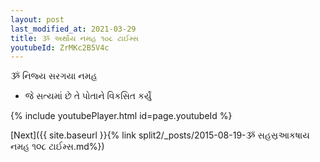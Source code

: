 ```yaml
---
layout: post
last_modified_at: 2021-03-29
title: ૐ અર્થાય નમહ ૧૦૮ ટાઈમ્સ
youtubeId: ZrMKc2B5V4c
---
```

 
 
 ૐ નિજ્ય સરગયા નમહ  
 
 -  જે સત્યમાં છે તે પોતાને વિકસિત કર્યું 
 
  
 
  
 
 
 
 
 
 


{% include youtubePlayer.html id=page.youtubeId %}
 
[Next]({{ site.baseurl }}{% link  split2/_posts/2015-08-19-ૐ સહસ્રઆકષાય નમહ  ૧૦૮ ટાઈમ્સ.md%})
 

